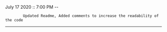 July 17 2020 :: 7:00 PM --

            Updated Readme, Added comments to increase the readability of the code

---
